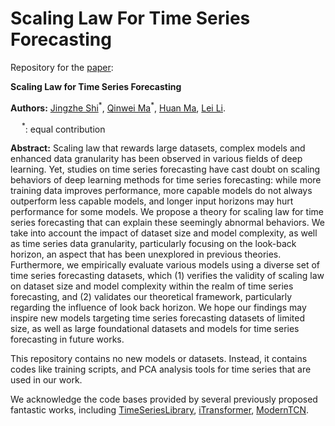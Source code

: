 # Scaling Law For Time Series Forecasting

Repository for the [paper](https://arxiv.org/abs/2405.15124):

**Scaling Law for Time Series Forecasting**

**Authors:** [Jingzhe Shi](mailto:shi-jz21@mails.tsinghua.edu.cn)$^*$, [Qinwei Ma](mailto:mqw21@mails.tsinghua.edu.cn)$^*$, [Huan Ma](mailto:mah21@mails.tsinghua.edu.cn), [Lei Li](mailto:lilei@di.ku.dk).

&emsp; $^*$: equal contribution

**Abstract:** Scaling law that rewards large datasets, complex models and enhanced data granularity has been observed in various fields of deep learning. Yet, studies on time series forecasting have cast doubt on scaling behaviors of deep learning methods for time series forecasting: while more training data improves performance, more capable models do not always outperform less capable models, and longer input horizons may hurt performance for some models.
  We propose a theory for scaling law for time series forecasting that can explain these seemingly abnormal behaviors. 
  We take into account the impact of dataset size and model complexity, as well as time series data granularity, particularly focusing on the look-back horizon, an aspect that has been unexplored in previous theories.
  Furthermore, we empirically evaluate various models using a diverse set of time series forecasting datasets, which (1) verifies the validity of scaling law on dataset size and model complexity within the realm of time series forecasting, and (2) validates our theoretical framework, particularly regarding the influence of look back horizon. We hope our findings may inspire new models targeting time series forecasting datasets of limited size, as well as large foundational datasets and models for time series forecasting in future works.

This repository contains no new models or datasets. Instead, it contains codes like training scripts, and PCA analysis tools for time series that are used in our work.

We acknowledge the code bases provided by several previously proposed fantastic works, including [TimeSeriesLibrary](https://github.com/thuml/Time-Series-Library), [iTransformer](https://github.com/thuml/iTransformer), [ModernTCN](https://github.com/luodhhh/ModernTCN).
